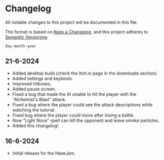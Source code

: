 # Changelog

All notable changes to this project will be documented in this file.

The format is based on [Keep a Changelog](https://keepachangelog.com/en/1.0.0),
and this project adheres to [Semantic Versioning](https://semver.org/spec/v2.0.0.html).

```day-month-year```

## 21-6-2024
- Added desktop build (check the Itch.io page in the downloads section).
- Added settings and keybinds.
- Improved hitboxes.
- Added pause screen.
- Fixed a bug that made the AI unable to hit the player with the "Alchemist's Blast" attack.
- Fixed a bug where the player could see the attack descriptions while watching the tutorial.
- Fixed bug where the player could move after losing a battle.
- Now "Light Nova" spell can kill the opponent and leave smoke particles.
- Added this changelog!

## 16-6-2024
- Initial release for the HaxeJam.
